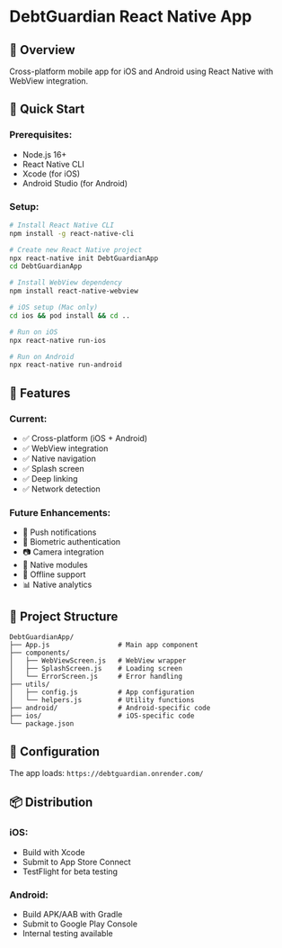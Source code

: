 # DebtGuardian React Native App

## 🎯 Overview
Cross-platform mobile app for iOS and Android using React Native with WebView integration.

## 🚀 Quick Start

### Prerequisites:
- Node.js 16+
- React Native CLI
- Xcode (for iOS)
- Android Studio (for Android)

### Setup:
```bash
# Install React Native CLI
npm install -g react-native-cli

# Create new React Native project
npx react-native init DebtGuardianApp
cd DebtGuardianApp

# Install WebView dependency
npm install react-native-webview

# iOS setup (Mac only)
cd ios && pod install && cd ..

# Run on iOS
npx react-native run-ios

# Run on Android
npx react-native run-android
```

## 📱 Features

### Current:
- ✅ Cross-platform (iOS + Android)
- ✅ WebView integration
- ✅ Native navigation
- ✅ Splash screen
- ✅ Deep linking
- ✅ Network detection

### Future Enhancements:
- 🔔 Push notifications
- 🔐 Biometric authentication
- 📷 Camera integration
- 📱 Native modules
- 🔄 Offline support
- 📊 Native analytics

## 📂 Project Structure

```
DebtGuardianApp/
├── App.js                 # Main app component
├── components/
│   ├── WebViewScreen.js   # WebView wrapper
│   ├── SplashScreen.js    # Loading screen
│   └── ErrorScreen.js     # Error handling
├── utils/
│   ├── config.js          # App configuration
│   └── helpers.js         # Utility functions
├── android/               # Android-specific code
├── ios/                   # iOS-specific code
└── package.json
```

## 🔧 Configuration

The app loads: `https://debtguardian.onrender.com/`

## 📦 Distribution

### iOS:
- Build with Xcode
- Submit to App Store Connect
- TestFlight for beta testing

### Android:
- Build APK/AAB with Gradle
- Submit to Google Play Console
- Internal testing available
